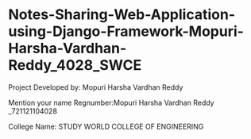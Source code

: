 # Notes-Sharing-Web-Application-using-Django-Framework-Mopuri-Harsha-Vardhan-Reddy_4028_SWCE


Project Developed by: Mopuri Harsha Vardhan Reddy

Mention your name Regnumber:Mopuri Harsha Vardhan Reddy _721121104028

College Name: STUDY WORLD COLLEGE OF ENGINEERING
